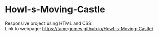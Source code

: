 # Howl-s-Moving-Castle
Responsive project using HTML and CSS <br>
Link to webpage: https://tamegomes.github.io/Howl-s-Moving-Castle/
